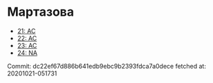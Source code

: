 # Мартазова
- [21: AC](21.md)
- [22: AC](22.md)
- [23: AC](23.md)
- [24: NA](24.md)

Commit: dc22ef67d886b641edb9ebc9b2393fdca7a0dece
 fetched at: 20201021-051731
